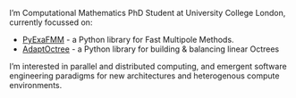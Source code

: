 I’m Computational Mathematics PhD Student at University College London, currently focussed on:

- [PyExaFMM](https://github.com/exafmm/pyexafmm) - a Python library for Fast Multipole Methods.
- [AdaptOctree](https://github.com/Excalibur-SLE/AdaptOctree) - a Python library for building & balancing linear Octrees

I’m interested in parallel and distributed computing, and emergent software engineering paradigms for new architectures and heterogenous compute environments.
